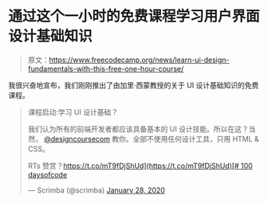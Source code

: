 # 通过这个一小时的免费课程学习用户界面设计基础知识

> 原文：<https://www.freecodecamp.org/news/learn-ui-design-fundamentals-with-this-free-one-hour-course/>

我很兴奋地宣布，我们刚刚推出了由加里·西蒙教授的关于 UI 设计基础知识的免费课程。

> 课程启动:学习 UI 设计基础？
> 
> 我们认为所有的前端开发者都应该具备基本的 UI 设计技能。所以在这？当然， [@designcoursecom](https://twitter.com/designcoursecom?ref_src=twsrc%5Etfw) 教你。全部不使用任何设计工具，只用 HTML & CSS。
> 
> RTs 赞赏？[https://t.co/mT9fDjShUd](https://t.co/mT9fDjShUd)[# 100 daysofcode](https://twitter.com/hashtag/100daysofcode?src=hash&ref_src=twsrc%5Etfw)
> 
> — Scrimba (@scrimba) [January 28, 2020](https://twitter.com/scrimba/status/1222141166508040192?ref_src=twsrc%5Etfw)